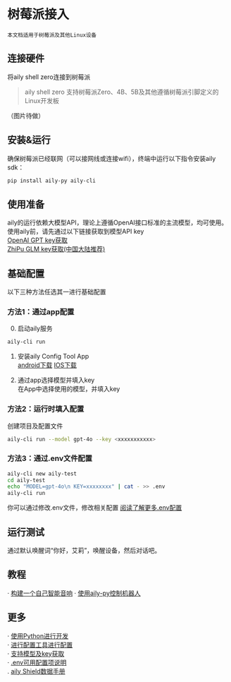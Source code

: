 # 树莓派接入
`本文档适用于树莓派及其他Linux设备`  

## 连接硬件
将aily shell zero连接到树莓派  
> aily shell zero 支持树莓派Zero、4B、5B及其他遵循树莓派引脚定义的Linux开发板  

（图片待做）

## 安装&运行  
确保树莓派已经联网（可以接网线或连接wifi），终端中运行以下指令安装aily sdk：
```bash
pip install aily-py aily-cli
```
## 使用准备  
aily的运行依赖大模型API，理论上遵循OpenAI接口标准的主流模型，均可使用。
使用aily前，请先通过以下链接获取到模型API key  
[OpenAI GPT key获取](https://platform.openai.com/api-keys)  
[ZhiPu GLM key获取(中国大陆推荐)](https://open.bigmodel.cn/usercenter/apikeys)  

## 基础配置
以下三种方法任选其一进行基础配置  
### 方法1：通过app配置
0. 启动aily服务
```bash
aily-cli run  
```  
1. 安装aily Config Tool App  
[android下载]()  [IOS下载]()    

2. 通过app选择模型并填入key  
在App中选择使用的模型，并填入key

### 方法2：运行时填入配置  
创建项目及配置文件
```bash
aily-cli run --model gpt-4o --key <xxxxxxxxxxx>
```

### 方法3：通过.env文件配置
```bash
aily-cli new aily-test
cd aily-test
echo "MODEL=gpt-4o\n KEY=xxxxxxxx" | cat - >> .env 
aily-cli run
```
你可以通过修改.env文件，修改相关配置
[阅读了解更多.env配置]()  

## 运行测试  
通过默认唤醒词“你好，艾莉”，唤醒设备，然后对话吧。

## 教程
· [构建一个自己智能音响]()
· [使用aily-py控制机器人]()  


## 更多
· [使用Python进行开发]()  
· [进行配置工具进行配置]()  
· [支持模型及key获取]()  
· [.env可用配置项说明]()  
. [aily Shield数据手册]()
